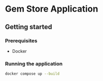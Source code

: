 # Gem Store Application

## Getting started

### Prerequisites

- Docker

### Running the application

```bash
docker compose up --build
```
